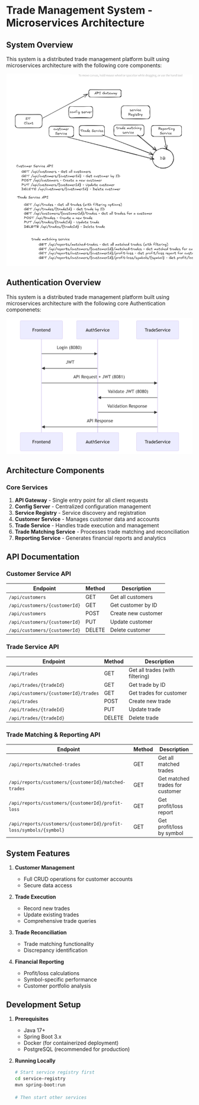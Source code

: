 # Trade Management System - Microservices Architecture

## System Overview

This system is a distributed trade management platform built using microservices architecture with the following core components:

![System Architecture](images/st1.PNG)


## Authentication Overview

This system is a distributed trade management platform built using microservices architecture with the following core Authentication componenets:

![System Architecture](images/strack_auth.PNG)


## Architecture Components

### Core Services

1. **API Gateway** - Single entry point for all client requests
2. **Config Server** - Centralized configuration management
3. **Service Registry** - Service discovery and registration
4. **Customer Service** - Manages customer data and accounts
5. **Trade Service** - Handles trade execution and management
6. **Trade Matching Service** - Processes trade matching and reconciliation
7. **Reporting Service** - Generates financial reports and analytics

## API Documentation

### Customer Service API


| Endpoint                      | Method | Description         |
| ----------------------------- | ------ | ------------------- |
| `/api/customers`              | GET    | Get all customers   |
| `/api/customers/{customerId}` | GET    | Get customer by ID  |
| `/api/customers`              | POST   | Create new customer |
| `/api/customers/{customerId}` | PUT    | Update customer     |
| `/api/customers/{customerId}` | DELETE | Delete customer     |

### Trade Service API


| Endpoint                             | Method | Description                     |
| ------------------------------------ | ------ | ------------------------------- |
| `/api/trades`                        | GET    | Get all trades (with filtering) |
| `/api/trades/{tradeId}`              | GET    | Get trade by ID                 |
| `/api/customers/{customerId}/trades` | GET    | Get trades for customer         |
| `/api/trades`                        | POST   | Create new trade                |
| `/api/trades/{tradeId}`              | PUT    | Update trade                    |
| `/api/trades/{tradeId}`              | DELETE | Delete trade                    |

### Trade Matching & Reporting API


| Endpoint                                                           | Method | Description                     |
| ------------------------------------------------------------------ | ------ | ------------------------------- |
| `/api/reports/matched-trades`                                      | GET    | Get all matched trades          |
| `/api/reports/customers/{customerId}/matched-trades`               | GET    | Get matched trades for customer |
| `/api/reports/customers/{customerId}/profit-loss`                  | GET    | Get profit/loss report          |
| `/api/reports/customers/{customerId}/profit-loss/symbols/{symbol}` | GET    | Get profit/loss by symbol       |

## System Features

1. **Customer Management**

   - Full CRUD operations for customer accounts
   - Secure data access
2. **Trade Execution**

   - Record new trades
   - Update existing trades
   - Comprehensive trade queries
3. **Trade Reconciliation**

   - Trade matching functionality
   - Discrepancy identification
4. **Financial Reporting**

   - Profit/loss calculations
   - Symbol-specific performance
   - Customer portfolio analysis

## Development Setup

1. **Prerequisites**

   - Java 17+
   - Spring Boot 3.x
   - Docker (for containerized deployment)
   - PostgreSQL (recommended for production)
2. **Running Locally**

   ```bash
   # Start service registry first
   cd service-registry
   mvn spring-boot:run

   # Then start other services
   ```
